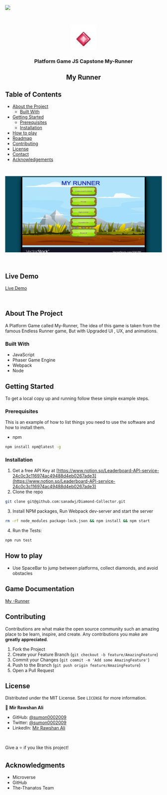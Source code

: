 ![](https://img.shields.io/badge/Microverse-blueviolet)

<!-- PROJECT LOGO -->
<br />
<p align="center">
  <a href="#">
    <img src="./src/assets/dim.png" alt="Logo" width="80" height="80">
  </a>

  <h3 align="center">Platform Game JS Capstone My-Runner</h3>
  <h2 align="center">My Runner</h2>

  



<!-- TABLE OF CONTENTS -->
## Table of Contents

* [About the Project](#about-the-project)
  * [Built With](#built-with)
* [Getting Started](#getting-started)
  * [Prerequisites](#prerequisites)
  * [Installation](#installation)
* [How to play](#How-to-play)
* [Roadmap](#roadmap)
* [Contributing](#contributing)
* [License](#license)
* [Contact](#contact)
* [Acknowledgements](#acknowledgements)

<br>

![](./src/assets/screenshot.png)

<br>

## Live Demo

[Live Demo](https://agitated-curran-7c280e.netlify.app/)

<br>

<!-- ABOUT THE PROJECT -->
## About The Project



A Platform Game called My-Runner, The idea of this game is taken from the famous Endless Runner game, But with Upgraded UI , UX, and animations.


### Built With

* JavaScript
* Phaser Game Engine
* Webpack
* Node




<!-- GETTING STARTED -->
## Getting Started

To get a local copy up and running follow these simple example steps.

### Prerequisites

This is an example of how to list things you need to use the software and how to install them.
* npm
```sh
npm install npm@latest -g
```

### Installation

1. Get a free API Key at [https://www.notion.so/Leaderboard-API-service-24c0c3c116974ac49488d4eb0267ade3](https://www.notion.so/Leaderboard-API-service-24c0c3c116974ac49488d4eb0267ade3)
2. Clone the repo
```sh
git clone git@github.com:sanadwj/Diamond-Collector.git
```
3. Install NPM packages, Run Webpack dev-server and  start the server
```sh
rm -rf node_modules package-lock.json && npm install && npm start

```
4. Run the Tests:
```sh
npm run test
```

## How to play

* Use SpaceBar to jump between platforms, collect diamonds, and avoid obstacles

## Game Documentation 

[My -Runner](https://docs.google.com/document/d/14_iBzd4NHNYhKuvc4AHw_zV8wyHeAqtlFOyVM4g-Y8Y/edit?usp=sharing)


<!-- CONTRIBUTING -->
## Contributing

Contributions are what make the open source community such an amazing place to be learn, inspire, and create. Any contributions you make are **greatly appreciated**.

1. Fork the Project
2. Create your Feature Branch (`git checkout -b feature/AmazingFeature`)
3. Commit your Changes (`git commit -m 'Add some AmazingFeature'`)
4. Push to the Branch (`git push origin feature/AmazingFeature`)
5. Open a Pull Request



<!-- LICENSE -->
## License

Distributed under the MIT License. See `LICENSE` for more information.



<!-- CONTACT -->
👤 **Mir Rawshan Ali**

- GitHub: [@sumon0002009](https://github.com/sumon0002001)
- Twitter: [@sumon0002009](https://twitter.com/Sumon0002009)
- LinkedIn: [Mir Rawshan Ali](https://www.linkedin.com/in/mir-rawshan-ali-27b6a5198/)



<br>



<!-- ACKNOWLEDGEMENTS -->
Give a ⭐️ if you like this project!

## Acknowledgments

- Microverse
- GitHub
- The-Thanatos Team






